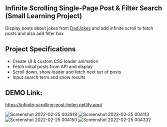## Infinite Scrolling Single-Page Post & Filter Search (Small Learning Project)

Display posts about jokes from [DadJokes](https://us-central1-dadsofunny.cloudfunctions.net/DadJokes) and add infinite scroll to fetch posts and also add filter box

## Project Specifications

- Create UI & custom CSS loader animation
- Fetch initial posts from API and display
- Scroll down, show loader and fetch next set of posts
- Input search term and show results 

## DEMO Link:
https://infinite-scrolling-post-helen.netlify.app/


![Screenshot 2022-02-25 003918](https://user-images.githubusercontent.com/94285120/155620055-a46f2f97-487e-441b-a474-839452098762.png)
![Screenshot 2022-02-25 004113](https://user-images.githubusercontent.com/94285120/155620078-7cfabf5f-3562-44d0-992a-b27b142c59c2.png)
![Screenshot 2022-02-25 004150](https://user-images.githubusercontent.com/94285120/155620071-b1bf4604-c389-4b52-8649-6f9ceafec330.png)
![Screenshot 2022-02-25 004332](https://user-images.githubusercontent.com/94285120/155620077-7d946a59-87dd-44e8-885b-c948f78dc16d.png)

